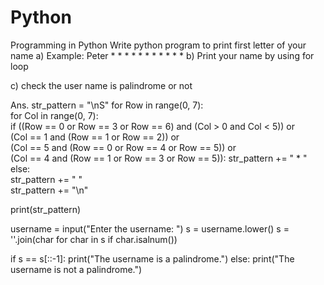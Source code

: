 # Python
Programming in Python
Write python program to print first letter of your name 
a) Example: Peter
               *      *
               *             *
               *              *
               *      *
               *
               *
               *
b) Print your name by using for loop

c) check the user name is palindrome or not

Ans.
str_pattern = "\nS" 
for Row in range(0, 7):    
    for Col in range(0, 7):     
        if ((Row == 0 or Row == 3 or Row == 6) and (Col > 0 and Col < 5)) or \
           (Col == 1 and (Row == 1 or Row == 2)) or \
           (Col == 5 and (Row == 0 or Row == 4 or Row == 5)) or \
           (Col == 4 and (Row == 1 or Row == 3 or Row == 5)):
            str_pattern += " * "    
        else:      
            str_pattern += "  "    
    str_pattern += "\n"    

print(str_pattern)

username = input("Enter the username: ")
s = username.lower() 
s = ''.join(char for char in s if char.isalnum())

if s == s[::-1]:
    print("The username is a palindrome.")
else:
    print("The username is not a palindrome.")

